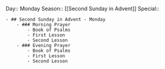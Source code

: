 Day:: Monday
Season:: [[Second Sunday in Advent]]
Special::

	- ## Second Sunday in Advent - Monday
		- ### Morning Prayer
			- Book of Psalms
			- First Lesson
			- Second Lesson
		- ### Evening Prayer
			- Book of Psalms
			- First Lesson
			- Second Lesson